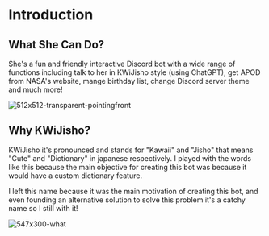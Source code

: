 # Introduction

## What She Can Do?

She's a fun and friendly interactive Discord bot with a wide range of functions including talk to her in KWiJisho style (using ChatGPT), get APOD from NASA's website, mange birthday list, change Discord server theme and much more!

![512x512-transparent-pointingfront](https://github.com/monambike/kwijisho-discord-bot/assets/35270174/35c120f1-6593-4483-98db-a37fab59a24a)

## Why KWiJisho?

KWiJisho it's pronounced and stands for "Kawaii" and "Jisho" that means "Cute" and "Dictionary" in japanese respectively. I played with the words like this because the main objective for creating this bot was because it would have a custom dictionary feature.

I left this name because it was the main motivation of creating this bot, and even founding an alternative solution to solve this problem it's a catchy name so I still with it!

![547x300-what](https://github.com/monambike/kwijisho-discord-bot/assets/35270174/667b52ee-fe53-4116-92c3-8f0dd4cb6707)
